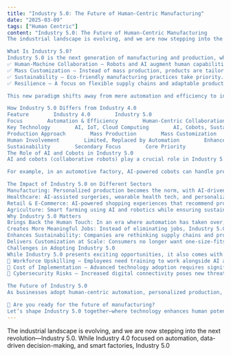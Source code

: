 ```yaml
---
title: "Industry 5.0: The Future of Human-Centric Manufacturing"
date: "2025-03-09"
tags: ["Human Centric"]
content: "Industry 5.0: The Future of Human-Centric Manufacturing
The industrial landscape is evolving, and we are now stepping into the next revolution—Industry 5.0. While Industry 4.0 focused on automation, data-driven decision-making, and smart factories, Industry 5.0 takes it a step further by reintroducing human creativity and intelligence into the production process. This new phase of industrial transformation is not just about efficiency; it’s about collaboration between humans and machines, sustainability, and personalization.

What Is Industry 5.0?
Industry 5.0 is the next generation of manufacturing and production, where human workers and intelligent machines work together in harmony. It emphasizes:
✅ Human-Machine Collaboration – Robots and AI augment human capabilities rather than replace them.
✅ Mass Customization – Instead of mass production, products are tailored to individual preferences.
✅ Sustainability – Eco-friendly manufacturing practices take priority.
✅ Resilience – A focus on flexible supply chains and adaptable production models.

This new paradigm shifts away from mere automation and efficiency to innovation, personalization, and social responsibility.

How Industry 5.0 Differs from Industry 4.0
Feature        Industry 4.0        Industry 5.0
Focus        Automation & Efficiency        Human-Centric Collaboration
Key Technology        AI, IoT, Cloud Computing        AI, Cobots, Sustainable Tech
Production Approach        Mass Production        Mass Customization
Human Involvement        Limited, Replaced by Automation        Enhanced, Working with AI & Robots
Sustainability        Secondary Focus        Core Priority
The Role of AI and Cobots in Industry 5.0
AI and cobots (collaborative robots) play a crucial role in Industry 5.0. Unlike traditional industrial robots designed to work in isolation, cobots are built to work alongside human workers. They assist with repetitive tasks, allowing humans to focus on creative, strategic, and problem-solving activities.

For example, in an automotive factory, AI-powered cobots can handle precise assembly while human workers focus on quality control and innovation. This symbiotic relationship ensures higher efficiency without compromising human creativity.

The Impact of Industry 5.0 on Different Sectors
Manufacturing: Personalized production becomes the norm, with AI-driven assembly lines adapting to consumer needs.
Healthcare: AI-assisted surgeries, wearable health tech, and personalized medicine based on genetic data.
Retail & E-Commerce: AI-powered shopping experiences that recommend products based on individual preferences.
Agriculture: Smart farming using AI and robotics while ensuring sustainable agricultural practices.
Why Industry 5.0 Matters
Brings Back the Human Touch: In an era where automation has taken over, human creativity and craftsmanship make a comeback.
Creates More Meaningful Jobs: Instead of eliminating jobs, Industry 5.0 redefines them, with humans focusing on innovation and problem-solving.
Enhances Sustainability: Companies are rethinking supply chains and production methods to minimize waste and reduce carbon footprints.
Delivers Customization at Scale: Consumers no longer want one-size-fits-all products—Industry 5.0 enables tailored solutions for each individual.
Challenges in Adopting Industry 5.0
While Industry 5.0 presents exciting opportunities, it also comes with challenges:
🚧 Workforce Upskilling – Employees need training to work alongside AI and cobots.
🚧 Cost of Implementation – Advanced technology adoption requires significant investment.
🚧 Cybersecurity Risks – Increased digital connectivity poses new threats.

The Future of Industry 5.0
As businesses adopt human-centric automation, personalized production, and sustainable manufacturing, Industry 5.0 will reshape industries and redefine the global economy. Forward-thinking companies that embrace this transformation will stay ahead of the competition and set new benchmarks for innovation.

🔹 Are you ready for the future of manufacturing?
Let’s shape Industry 5.0 together—where technology enhances human potential rather than replacing it."
---
```


The industrial landscape is evolving, and we are now stepping into the next revolution—Industry 5.0. While Industry 4.0 focused on automation, data-driven decision-making, and smart factories, Industry 5.0
